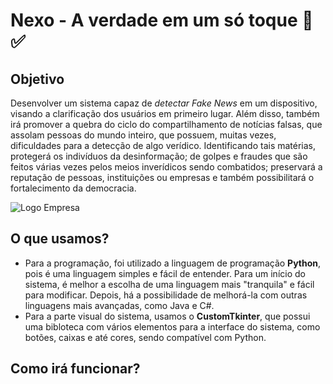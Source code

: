 # Nexo - A verdade em um só toque 👾 ✅
## Objetivo
Desenvolver um sistema capaz de *detectar Fake News* em um dispositivo, visando a clarificação dos usuários em primeiro lugar. Além disso, também irá promover a quebra do ciclo do compartilhamento de notícias falsas, que assolam pessoas do mundo inteiro, que possuem, muitas vezes, dificuldades para a detecção de algo verídico. Identificando tais matérias, protegerá os indivíduos da desinformação; de golpes e fraudes que são feitos várias vezes pelos meios inverídicos sendo combatidos; preservará a reputação de pessoas, instituições ou empresas e também possibilitará o fortalecimento da democracia.

![Logo Empresa](https://github.com/user-attachments/assets/80c77f60-f929-4977-b1a3-a7286190f692)

## O que usamos?
- Para a programação, foi utilizado a linguagem de programação **Python**, pois é uma linguagem simples e fácil de entender. Para um início do sistema, é melhor a escolha de uma linguagem mais "tranquila" e fácil para modificar. Depois, há a possibilidade de melhorá-la com outras linguagens mais avançadas, como Java e C#.
- Para a parte visual do sistema, usamos o **CustomTkinter**, que possui uma bibloteca com vários elementos para a interface do sistema, como botões, caixas e até cores, sendo compatível com Python.

## Como irá funcionar?
